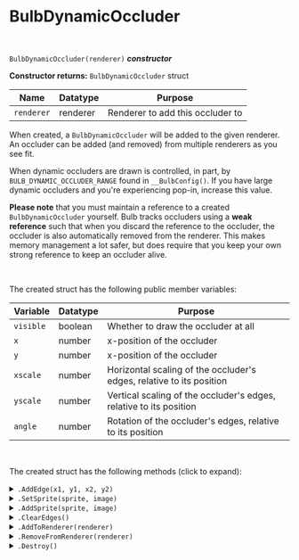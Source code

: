 # BulbDynamicOccluder

&nbsp;

`BulbDynamicOccluder(renderer)` ***constructor***

**Constructor returns:** `BulbDynamicOccluder` struct

|Name      |Datatype|Purpose                         |
|----------|--------|--------------------------------|
|`renderer`|renderer|Renderer to add this occluder to|

When created, a `BulbDynamicOccluder` will be added to the given renderer. An occluder can be added (and removed) from multiple renderers as you see fit.

When dynamic occluders are drawn is controlled, in part, by `BULB_DYNAMIC_OCCLUDER_RANGE` found in `__BulbConfig()`. If you have large dynamic occluders and you're experiencing pop-in, increase this value.

**Please note** that you must maintain a reference to a created `BulbDynamicOccluder` yourself. Bulb tracks occluders using a **weak reference** such that when you discard the reference to the occluder, the occluder is also automatically removed from the renderer. This makes memory management a lot safer, but does require that you keep your own strong reference to keep an occluder alive.

&nbsp;

The created struct has the following public member variables:

|Variable     |Datatype|Purpose                                                             |
|-------------|--------|--------------------------------------------------------------------|
|`visible`    |boolean |Whether to draw the occluder at all                                 |
|`x`          |number  |x-position of the occluder                                          |
|`y`          |number  |x-position of the occluder                                          |
|`xscale`     |number  |Horizontal scaling of the occluder's edges, relative to its position|
|`yscale`     |number  |Vertical scaling of the occluder's edges, relative to its position  |
|`angle`      |number  |Rotation of the occluder's edges, relative to its position          |

&nbsp;

The created struct has the following methods (click to expand):

<details><summary><code>.AddEdge(x1, y1, x2, y2)</code></summary>
&nbsp;

**Returns:** N/A (`undefined`)

|Name|Datatype|Purpose                                      |
|----|--------|---------------------------------------------|
|`x1`|number  |x-coordinate of the first vertex of the edge |
|`y1`|number  |y-coordinate of the first vertex of the edge |
|`x2`|number  |x-coordinate of the second vertex of the edge|
|`y2`|number  |y-coordinate of the second vertex of the edge|

Adds an occlusion edge (a shadow-casting line) to the occluder. For use with self-lighting, edges should be defined in a **clockwise** order.

&nbsp;
</details>

<details><summary><code>.SetSprite(sprite, image)</code></summary>
&nbsp;

**Returns:** N/A (`undefined`)

|Name    |Datatype    |Purpose                                                                      |
|--------|------------|-----------------------------------------------------------------------------|
|`sprite`|sprite index|Sprite to use for shadow casting                                             |
|`image` |number      |Image index of the given sprite to use. Negative values are **not** supported|

&nbsp;
</details>

<details><summary><code>.AddSprite(sprite, image)</code></summary>
&nbsp;

**Returns:** N/A (`undefined`)

|Name    |Datatype    |Purpose                                                                      |
|--------|------------|-----------------------------------------------------------------------------|
|`sprite`|sprite index|Sprite to use for shadow casting                                             |
|`image` |number      |Image index of the given sprite to use. Negative values are **not** supported|

&nbsp;
</details>

<details><summary><code>.ClearEdges()</code></summary>
&nbsp;

**Returns:** N/A (`undefined`)

|Name|Datatype|Purpose|
|----|--------|-------|
|None|        |       |

Removes all edges from the occluder and prepares it for redefinition.

&nbsp;
</details>

<details><summary><code>.AddToRenderer(renderer)</code></summary>
&nbsp;

**Returns:** N/A (`undefined`)

|Name      |Datatype|Purpose                         |
|----------|--------|--------------------------------|
|`renderer`|renderer|Renderer to add this occluder to|

&nbsp;
</details>

<details><summary><code>.RemoveFromRenderer(renderer)</code></summary>
&nbsp;

**Returns:** N/A (`undefined`)

|Name      |Datatype|Purpose                         |
|----------|--------|--------------------------------|
|`renderer`|renderer|Renderer to add this occluder to|

Manually removing an occluder from a renderer is a relatively slow process and should be avoided where possible.

&nbsp;
</details>

<details><summary><code>.Destroy()</code></summary>
&nbsp;

**Returns:** N/A (`undefined`)

|Name|Datatype|Purpose|
|----|--------|-------|
|None|        |       |

Instantly destroys the occluder and prevents it from casting shadows.

&nbsp;
</details>